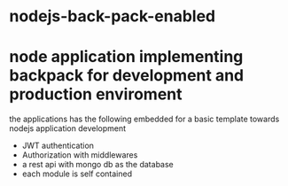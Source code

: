 # nodejs-back-pack-enabled

# node application implementing backpack for development and production enviroment
the applications has the following embedded for a basic template towards nodejs application development
- JWT authentication
- Authorization with middlewares
- a rest api with mongo db as the database
- each module is self contained
